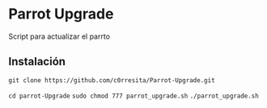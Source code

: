 # Parrot Upgrade
Script para actualizar el parrto


## Instalación

```git clone https://github.com/c0rresita/Parrot-Upgrade.git```

```cd parrot-Upgrade```
```sudo chmod 777 parrot_upgrade.sh```
```./parrot_upgrade.sh```


